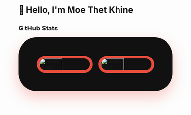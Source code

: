 
# 👋 Hello, I'm Moe Thet Khine
## GitHub Stats

<div style="display: flex; flex-direction: row; justify-content: center; align-items: center; max-width: 1200px; margin: 0 auto; gap: 20px; background-color: #111; padding: 60px; border-radius: 60px; box-shadow: 0 18px 45px rgba(231, 76, 60, 0.3);">
    <!-- GitHub Streak -->
    <img src="https://streak-stats.demolab.com?user=MoeThetKhine&theme=radical&date_format=j%20M%5B%20Y%5D&card_width=450&cache_seconds=1800" 
         alt="GitHub Streak" 
         style="
             width: 45%; 
             border: 9px solid #e74c3c; 
             border-radius: 60px; 
         "
    />
    <!-- GitHub Stats -->
    <img src="https://github-readme-stats.vercel.app/api?username=MoeThetKhine&show_icons=true&count_private=true&hide=contribs=false&theme=radical&icon_color=e74c3c&card_width=450&cache_seconds=1800" 
         alt="GitHub Stats" 
         style="
             width: 45%; 
             border: 9px solid #e74c3c; 
             border-radius: 60px; 
         "
    />
</div>
